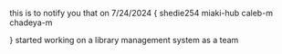 this is to notify you that on 7/24/2024 {
    shedie254
    miaki-hub
    caleb-m
    chadeya-m

}
started working on a library management system as a team
